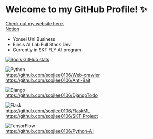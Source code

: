 # Welcome to my GitHub Profile! ✨

[Check out my website here.](https://soo-portfolio.vercel.app/)  
[Notion](https://www.notion.so/1a7ac72b4d9c41f9ab5c832f94abcf55)

- Yonsei Uni Business
- Einsis AI Lab Full Stack Dev
- Currently in SKT FLY AI program

[![Soo's GitHub stats](https://github-readme-stats.vercel.app/api?username=soojlee0106)](https://github.com/soojlee0106/github-readme-stats)

![Python](https://img.shields.io/badge/python-3670A0?style=for-the-badge&logo=python&logoColor=ffdd54)  
https://github.com/soojlee0106/Web-crawler  
https://github.com/soojlee0106/Anti-Bait  

![Django](https://img.shields.io/badge/django-%23092E20.svg?style=for-the-badge&logo=django&logoColor=white)  
https://github.com/soojlee0106/DjangoTodo  

![Flask](https://img.shields.io/badge/flask-%23000.svg?style=for-the-badge&logo=flask&logoColor=white)  
https://github.com/soojlee0106/FlaskML  
https://github.com/soojlee0106/SKT-Project

![TensorFlow](https://img.shields.io/badge/TensorFlow-%23FF6F00.svg?style=for-the-badge&logo=TensorFlow&logoColor=white)  
https://github.com/soojlee0106/Python-AI  
